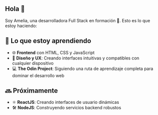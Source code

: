 ## Hola 👋
Soy Amelia, una desarrolladora Full Stack en formación 🌱. Esto es lo que estoy haciendo:

## 🚀 Lo que estoy aprendiendo
- 🌐 **Frontend** con HTML, CSS y JavaScript
- 🎨 **Diseño y UX**: Creando interfaces intuitivas y compatibles con cualquier dispositivo
- 💻 **The Odin Project**: Siguiendo una ruta de aprendizaje completa para dominar el desarrollo web
## 🔜 Próximamente
- ⚛️ **ReactJS**: Creando interfaces de usuario dinámicas
- 🛠️ **NodeJS**: Construyendo servicios backend robustos

